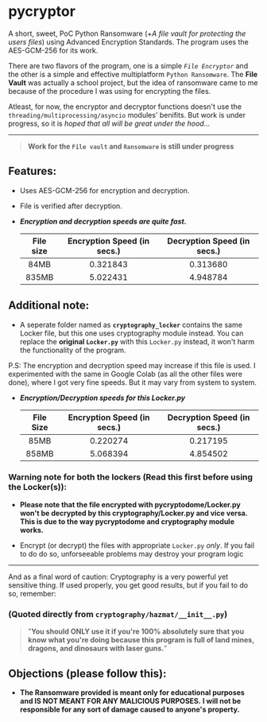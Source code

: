 # pycryptor
A short, sweet, PoC Python Ransomware (+*A file vault for protecting the users files*) using Advanced Encryption Standards. The program uses the AES-GCM-256 for its work.

There are two flavors of the program, one is a simple *```File Encryptor```* and the other is a simple and effective multiplatform ```Python Ransomware```. The **File Vault** was actually a school project, but the idea of ransomware came to me because of the procedure I was using for encrypting the files.

Atleast, for now, the encryptor and decryptor functions doesn't use the ```threading/multiprocessing/asyncio``` modules' benifits. But work is under progress, so it is *hoped that all will be great under the hood...*

---
> __Work for the `File vault` and `Ransomware` is still under progress__

## Features:
  - Uses AES-GCM-256 for encryption and decryption.
  - File is verified after decryption.
  - ***Encryption and decryption speeds are quite fast.***
      
      | File size   | Encryption Speed (in secs.)   |  Decryption Speed (in secs.)  |
      |:-----------:|:-----------------------------:|:-----------------------------:|
      |    84MB     |           0.321843            |           0.313680            |
      |   835MB     |           5.022431            |           4.948784            |
    

## Additional note:
  - A seperate folder named as **``cryptography_locker``** contains the same Locker file,
    but this one uses cryptography module instead. You can replace the **original
    ``Locker.py``** with this ``Locker.py`` instead, it won't harm the functionality of the
    program.
    
  P.S: The encryption and decryption speed may increase if this file is used. 
       I experimented with the same in Google Colab (as all the other files were done), 
       where I got very fine speeds. But it may vary from system to system.
   
  + ***Encryption/Decryption speeds for this Locker.py***
   
     | File Size | Encryption Speed (in secs.) | Decryption Speed (in secs.) |
     |:---------:|:---------------------------:|:---------------------------:|
     |    85MB   |          0.220274           |          0.217195           |
     |   858MB   |          5.068394           |          4.854502           |
     
   
 ### Warning note for both the lockers (Read this first before using the Locker(s)):
   
   + **Please note that the file encrypted with pycryptodome/Locker.py won't be decrypted by this 
       cryptography/Locker.py and vice versa. This is due to the way pycryptodome and cryptography module works.**
   
   +   Encrypt (or decrypt) the files with appropriate ```Locker.py``` *only*. If you fail to do 
       do so, unforseeable problems may destroy your program logic
       
---
  
  And as a final word of caution: 
   Cryptography is a very powerful yet sensitive thing. If used properly, you get good
   results, but if you fail to do so, remember: 
   
  ### (Quoted directly from `cryptography/hazmat/__init__.py`)
> "**You should ONLY use it if you're 100% absolutely sure that you know what you're doing 
  because this program is full of land mines, dragons, and dinosaurs with laser guns.**"

       
  

## Objections (please follow this): 
  - **The Ransomware provided is meant only for educational purposes and IS NOT MEANT FOR ANY MALICIOUS PURPOSES.**
    **I will not be responsible for any sort of damage caused to anyone's property.**
